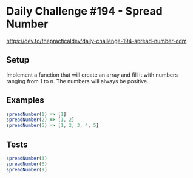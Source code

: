 # Daily Challenge #194 - Spread Number

https://dev.to/thepracticaldev/daily-challenge-194-spread-number-cdm

## Setup

Implement a function that will create an array and fill it with numbers ranging from 1 to n. The numbers will always be positive.

## Examples

```js
spreadNumber(1) => [1]
spreadNumber(2) => [1, 2]
spreadNumber(5) => [1, 2, 3, 4, 5]
```

## Tests

```js
spreadNumber(3)
spreadNumber(6)
spreadNumber(9)
```
